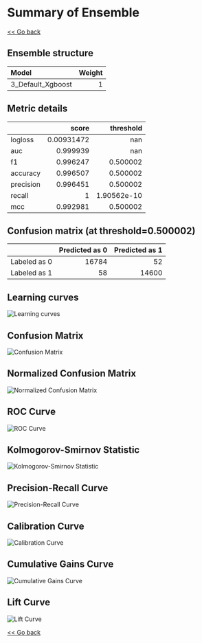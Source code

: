 # Summary of Ensemble

[<< Go back](../README.md)


## Ensemble structure
| Model             |   Weight |
|:------------------|---------:|
| 3_Default_Xgboost |        1 |

## Metric details
|           |      score |     threshold |
|:----------|-----------:|--------------:|
| logloss   | 0.00931472 | nan           |
| auc       | 0.999939   | nan           |
| f1        | 0.996247   |   0.500002    |
| accuracy  | 0.996507   |   0.500002    |
| precision | 0.996451   |   0.500002    |
| recall    | 1          |   1.90562e-10 |
| mcc       | 0.992981   |   0.500002    |


## Confusion matrix (at threshold=0.500002)
|              |   Predicted as 0 |   Predicted as 1 |
|:-------------|-----------------:|-----------------:|
| Labeled as 0 |            16784 |               52 |
| Labeled as 1 |               58 |            14600 |

## Learning curves
![Learning curves](learning_curves.png)
## Confusion Matrix

![Confusion Matrix](confusion_matrix.png)


## Normalized Confusion Matrix

![Normalized Confusion Matrix](confusion_matrix_normalized.png)


## ROC Curve

![ROC Curve](roc_curve.png)


## Kolmogorov-Smirnov Statistic

![Kolmogorov-Smirnov Statistic](ks_statistic.png)


## Precision-Recall Curve

![Precision-Recall Curve](precision_recall_curve.png)


## Calibration Curve

![Calibration Curve](calibration_curve_curve.png)


## Cumulative Gains Curve

![Cumulative Gains Curve](cumulative_gains_curve.png)


## Lift Curve

![Lift Curve](lift_curve.png)



[<< Go back](../README.md)
